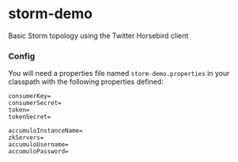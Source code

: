 storm-demo
==========

Basic Storm topology using the Twitter Horsebird client


### Config

You will need a properties file named `storm-demo.properties` in your classpath with the following properties defined:

```
consumerKey=
consumerSecret=
token=
tokenSecret=

accumuloInstanceName=
zkServers=
accumuloUsername=
accumuloPassword=
```
